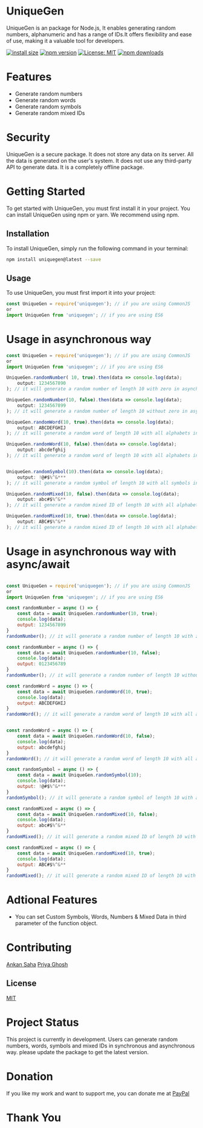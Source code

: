 # UniqueGen
UniqueGen is an package for Node.js, It enables generating random numbers, alphanumeric and has a range of IDs.It offers flexibility and ease of use, making it a valuable tool for developers.

[![install size](https://packagephobia.com/badge?p=uniquegen)](https://packagephobia.com/result?p=uniquegen)
[![npm version](https://badge.fury.io/js/uniquegen.svg)](https://badge.fury.io/js/uniquegen)
[![License: MIT](https://img.shields.io/badge/License-MIT-yellow.svg)](https://opensource.org/licenses/MIT)
[![npm downloads](https://img.shields.io/npm/dt/uniquegen.svg?style=flat-square)](https://www.npmjs.com/package/uniquegen)

# Features
- Generate random numbers
- Generate random words
- Generate random symbols
- Generate random mixed IDs

# Security
UniqueGen is a secure package. It does not store any data on its server. All the data is generated on the user's system. It does not use any third-party API to generate data. It is a completely offline package.

# Getting Started
To get started with UniqueGen, you must first install it in your project. You can install UniqueGen using npm or yarn. We recommend using npm.


## Installation
To install UniqueGen, simply run the following command in your terminal:
```bash
npm install uniquegen@latest --save
```

## Usage
To use UniqueGen, you must first import it into your project:
```javascript
const UniqueGen = require('uniquegen'); // if you are using CommonJS
or
import UniqueGen from 'uniquegen'; // if you are using ES6

```
# Usage in asynchronous way
```javascript first paramenter is the  length of ID you want to generate
const UniqueGen = require('uniquegen'); // if you are using CommonJS
or
import UniqueGen from 'uniquegen'; // if you are using ES6

UniqueGen.randomNumber( 10, true).then(data => console.log(data);
    output: 1234567890
); // it will generate a random number of length 10 with zero in asynchronous way

UniqueGen.randomNumber(10, false).then(data => console.log(data);
    output: 1234567899
); // it will generate a random number of length 10 without zero in asynchronous way

UniqueGen.randomWord(10, true).then(data => console.log(data);
    output: ABCDEFGHIJ
); // it will generate a random word of length 10 with all alphabets in caps in asynchronous way

UniqueGen.randomWord(10, false).then(data => console.log(data);
    output: abcdefghij
); // it will generate a random word of length 10 with all alphabets in small in asynchronous way


UniqueGen.randomSymbol(10).then(data => console.log(data);
    output: !@#$%^&***
); // it will generate a random symbol of length 10 with all symbols in asynchronous way

UniqueGen.randomMixed(10, false).then(data => console.log(data);
    output: abc#$%^&**
); // it will generate a random mixed ID of length 10 with all alphabets in small in asynchronous way

UniqueGen.randomMixed(10, true).then(data => console.log(data);
    output: ABC#$%^&**
); // it will generate a random mixed ID of length 10 with all alphabets in caps in asynchronous way


```

# Usage in asynchronous way with async/await
```javascript first paramenter is the  length of ID you want to generate

const UniqueGen = require('uniquegen'); // if you are using CommonJS
or
import UniqueGen from 'uniquegen'; // if you are using ES6

const randomNumber = async () => {
    const data = await UniqueGen.randomNumber(10, true);
    console.log(data);
    output: 1234567899
}
randomNumber(); // it will generate a random number of length 10 with zero in asynchronous way

const randomNumber = async () => {
    const data = await UniqueGen.randomNumber(10, false);
    console.log(data);
    output: 0123456789
}
randomNumber(); // it will generate a random number of length 10 without zero in asynchronous way

const randomWord = async () => {
    const data = await UniqueGen.randomWord(10, true);
    console.log(data);
    output: ABCDEFGHIJ
}
randomWord(); // it will generate a random word of length 10 with all alphabets in caps in asynchronous way


const randomWord = async () => {
    const data = await UniqueGen.randomWord(10, false);
    console.log(data);
    output: abcdefghij
}
randomWord(); // it will generate a random word of length 10 with all alphabets in small in asynchronous way

const randomSymbol = async () => {
    const data = await UniqueGen.randomSymbol(10);
    console.log(data);
    output: !@#$%^&***
}
randomSymbol(); // it will generate a random symbol of length 10 with all symbols in asynchronous way

const randomMixed = async () => {
    const data = await UniqueGen.randomMixed(10, false);
    console.log(data);
    output: abc#$%^&**
}
randomMixed(); // it will generate a random mixed ID of length 10 with all alphabets in small in asynchronous way

const randomMixed = async () => {
    const data = await UniqueGen.randomMixed(10, true);
    console.log(data);
    output: ABC#$%^&**
}
randomMixed(); // it will generate a random mixed ID of length 10 with all alphabets in caps in asynchronous way

```

# Adtional Features
- You can set Custom Symbols, Words, Numbers & Mixed Data in third parameter of the function object.

# Contributing
[Ankan Saha]("github.com/AnkanSaha")
[Priya Ghosh]("https://www.npmjs.com/~priya_ghosh")

## License
[MIT](https://choosealicense.com/licenses/mit/)

# Project Status
This project is currently in development. Users can generate random numbers, words, symbols and mixed IDs in synchronous and asynchronous way. please update the package to get the latest version.

# Donation
If you like my work and want to support me, you can donate me at [PayPal](https://paypal.me/ANKAN2003)

# Thank You